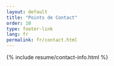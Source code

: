 ```yaml
---
layout: default
title: "Points de Contact"
order: 10
type: footer-link
lang: fr
permalink: fr/contact.html
---
```


{% include resume/contact-info.html %}

